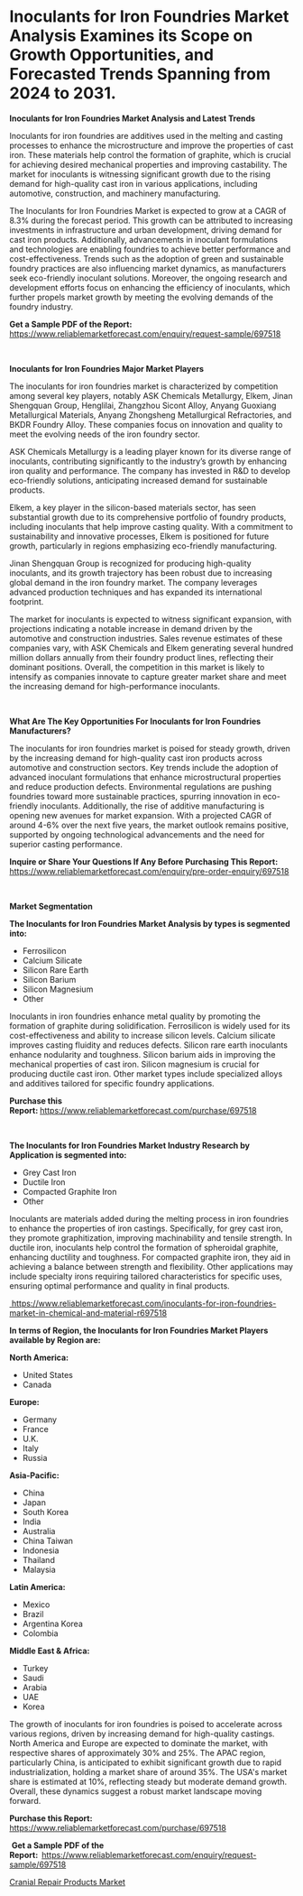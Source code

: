 <p><h1>Inoculants for Iron Foundries Market Analysis Examines its Scope on Growth Opportunities, and Forecasted Trends Spanning from 2024 to 2031.</h1></p><p><strong>Inoculants for Iron Foundries Market Analysis and Latest Trends</strong></p>
<p><p>Inoculants for iron foundries are additives used in the melting and casting processes to enhance the microstructure and improve the properties of cast iron. These materials help control the formation of graphite, which is crucial for achieving desired mechanical properties and improving castability. The market for inoculants is witnessing significant growth due to the rising demand for high-quality cast iron in various applications, including automotive, construction, and machinery manufacturing.</p><p>The Inoculants for Iron Foundries Market is expected to grow at a CAGR of 8.3% during the forecast period. This growth can be attributed to increasing investments in infrastructure and urban development, driving demand for cast iron products. Additionally, advancements in inoculant formulations and technologies are enabling foundries to achieve better performance and cost-effectiveness. Trends such as the adoption of green and sustainable foundry practices are also influencing market dynamics, as manufacturers seek eco-friendly inoculant solutions. Moreover, the ongoing research and development efforts focus on enhancing the efficiency of inoculants, which further propels market growth by meeting the evolving demands of the foundry industry.</p></p>
<p><strong>Get a Sample PDF of the Report:&nbsp;</strong> <a href="https://www.reliablemarketforecast.com/enquiry/request-sample/697518?utm_campaign=1899&utm_medium=2&utm_source=Github&utm_content=ia&utm_term=27122024&utm_id=inoculants-for-iron-foundries">https://www.reliablemarketforecast.com/enquiry/request-sample/697518</a></p>
<p>&nbsp;</p>
<p><strong>Inoculants for Iron Foundries Major Market Players</strong></p>
<p><p>The inoculants for iron foundries market is characterized by competition among several key players, notably ASK Chemicals Metallurgy, Elkem, Jinan Shengquan Group, Henglilai, Zhangzhou Sicont Alloy, Anyang Guoxiang Metallurgical Materials, Anyang Zhongsheng Metallurgical Refractories, and BKDR Foundry Alloy. These companies focus on innovation and quality to meet the evolving needs of the iron foundry sector.</p><p>ASK Chemicals Metallurgy is a leading player known for its diverse range of inoculants, contributing significantly to the industry’s growth by enhancing iron quality and performance. The company has invested in R&D to develop eco-friendly solutions, anticipating increased demand for sustainable products.</p><p>Elkem, a key player in the silicon-based materials sector, has seen substantial growth due to its comprehensive portfolio of foundry products, including inoculants that help improve casting quality. With a commitment to sustainability and innovative processes, Elkem is positioned for future growth, particularly in regions emphasizing eco-friendly manufacturing.</p><p>Jinan Shengquan Group is recognized for producing high-quality inoculants, and its growth trajectory has been robust due to increasing global demand in the iron foundry market. The company leverages advanced production techniques and has expanded its international footprint.</p><p>The market for inoculants is expected to witness significant expansion, with projections indicating a notable increase in demand driven by the automotive and construction industries. Sales revenue estimates of these companies vary, with ASK Chemicals and Elkem generating several hundred million dollars annually from their foundry product lines, reflecting their dominant positions. Overall, the competition in this market is likely to intensify as companies innovate to capture greater market share and meet the increasing demand for high-performance inoculants.</p></p>
<p>&nbsp;</p>
<p><strong>What Are The Key Opportunities For Inoculants for Iron Foundries Manufacturers?</strong></p>
<p><p>The inoculants for iron foundries market is poised for steady growth, driven by the increasing demand for high-quality cast iron products across automotive and construction sectors. Key trends include the adoption of advanced inoculant formulations that enhance microstructural properties and reduce production defects. Environmental regulations are pushing foundries toward more sustainable practices, spurring innovation in eco-friendly inoculants. Additionally, the rise of additive manufacturing is opening new avenues for market expansion. With a projected CAGR of around 4-6% over the next five years, the market outlook remains positive, supported by ongoing technological advancements and the need for superior casting performance.</p></p>
<p><strong>Inquire or Share Your Questions If Any Before Purchasing This Report:</strong> <a href="https://www.reliablemarketforecast.com/enquiry/pre-order-enquiry/697518?utm_campaign=1899&utm_medium=2&utm_source=Github&utm_content=ia&utm_term=27122024&utm_id=inoculants-for-iron-foundries">https://www.reliablemarketforecast.com/enquiry/pre-order-enquiry/697518</a></p>
<p>&nbsp;</p>
<p><strong>Market Segmentation</strong></p>
<p><strong>The Inoculants for Iron Foundries Market Analysis by types is segmented into:</strong></p>
<p><ul><li>Ferrosilicon</li><li>Calcium Silicate</li><li>Silicon Rare Earth</li><li>Silicon Barium</li><li>Silicon Magnesium</li><li>Other</li></ul></p>
<p><p>Inoculants in iron foundries enhance metal quality by promoting the formation of graphite during solidification. Ferrosilicon is widely used for its cost-effectiveness and ability to increase silicon levels. Calcium silicate improves casting fluidity and reduces defects. Silicon rare earth inoculants enhance nodularity and toughness. Silicon barium aids in improving the mechanical properties of cast iron. Silicon magnesium is crucial for producing ductile cast iron. Other market types include specialized alloys and additives tailored for specific foundry applications.</p></p>
<p><strong>Purchase this Report:&nbsp;</strong><a href="https://www.reliablemarketforecast.com/purchase/697518?utm_campaign=1899&utm_medium=2&utm_source=Github&utm_content=ia&utm_term=27122024&utm_id=inoculants-for-iron-foundries">https://www.reliablemarketforecast.com/purchase/697518</a></p>
<p>&nbsp;</p>
<p><strong>The Inoculants for Iron Foundries Market Industry Research by Application is segmented into:</strong></p>
<p><ul><li>Grey Cast Iron</li><li>Ductile Iron</li><li>Compacted Graphite Iron</li><li>Other</li></ul></p>
<p><p>Inoculants are materials added during the melting process in iron foundries to enhance the properties of iron castings. Specifically, for grey cast iron, they promote graphitization, improving machinability and tensile strength. In ductile iron, inoculants help control the formation of spheroidal graphite, enhancing ductility and toughness. For compacted graphite iron, they aid in achieving a balance between strength and flexibility. Other applications may include specialty irons requiring tailored characteristics for specific uses, ensuring optimal performance and quality in final products.</p></p>
<p><a href="https://www.reliablemarketforecast.com/inoculants-for-iron-foundries-market-in-chemical-and-material-r697518?utm_campaign=1899&utm_medium=2&utm_source=Github&utm_content=ia&utm_term=27122024&utm_id=inoculants-for-iron-foundries">&nbsp;https://www.reliablemarketforecast.com/inoculants-for-iron-foundries-market-in-chemical-and-material-r697518</a></p>
<p><strong>In terms of Region, the Inoculants for Iron Foundries Market Players available by Region are:</strong></p>
<p>
    <p> <strong> North America: </strong>
        <ul>
            <li>United States</li>
            <li>Canada</li>
        </ul>
        </p> 
    <p> <strong> Europe: </strong>
        <ul>
            <li>Germany</li>
            <li>France</li>
            <li>U.K.</li>
            <li>Italy</li>
            <li>Russia</li>
        </ul>
        </p> 
    <p> <strong> Asia-Pacific: </strong>
        <ul>
            <li>China</li>
            <li>Japan</li>
            <li>South Korea</li>
            <li>India</li>
            <li>Australia</li>
            <li>China Taiwan</li>
            <li>Indonesia</li>
            <li>Thailand</li>
            <li>Malaysia</li>
        </ul>
        </p> 
    <p> <strong> Latin America: </strong>
        <ul>
            <li>Mexico</li>
            <li>Brazil</li>
            <li>Argentina Korea</li>
            <li>Colombia</li>
        </ul>
        </p> 
    <p> <strong> Middle East & Africa: </strong>
        <ul>
            <li>Turkey</li>
            <li>Saudi</li>
            <li>Arabia</li>
            <li>UAE</li>
            <li>Korea</li>
        </ul>
    </p>
    </p>
<p><p>The growth of inoculants for iron foundries is poised to accelerate across various regions, driven by increasing demand for high-quality castings. North America and Europe are expected to dominate the market, with respective shares of approximately 30% and 25%. The APAC region, particularly China, is anticipated to exhibit significant growth due to rapid industrialization, holding a market share of around 35%. The USA's market share is estimated at 10%, reflecting steady but moderate demand growth. Overall, these dynamics suggest a robust market landscape moving forward.</p></p>
<p><strong>Purchase this Report: </strong><a href="https://www.reliablemarketforecast.com/purchase/697518?utm_campaign=1899&utm_medium=2&utm_source=Github&utm_content=ia&utm_term=27122024&utm_id=inoculants-for-iron-foundries">https://www.reliablemarketforecast.com/purchase/697518</a></p>
<p>&nbsp;<strong>Get a Sample PDF of the Report:&nbsp;&nbsp;</strong><a href="https://www.reliablemarketforecast.com/enquiry/request-sample/697518?utm_campaign=1899&utm_medium=2&utm_source=Github&utm_content=ia&utm_term=27122024&utm_id=inoculants-for-iron-foundries">https://www.reliablemarketforecast.com/enquiry/request-sample/697518</a></p>
<p><strong></strong></p>
<p><p><a href="https://github.com/YashRP12/Market-Research-Report-List-6/blob/main/cranial-repair-products-market.md?utm_campaign=1899&utm_medium=2&utm_source=Github&utm_content=ia&utm_term=27122024&utm_id=inoculants-for-iron-foundries">Cranial Repair Products Market</a></p></p>